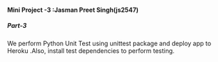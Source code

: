 #### Mini Project -3 :Jasman Preet Singh(js2547)
##### Part-3


We perform Python Unit Test using unittest package and 
deploy app to Heroku .Also, install test dependencies to perform testing.